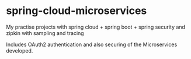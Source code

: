 # spring-cloud-microservices
My practise projects with spring cloud + spring boot + spring security and zipkin with sampling and tracing

Includes OAuth2 authentication and also securing of the Microservices developed.

